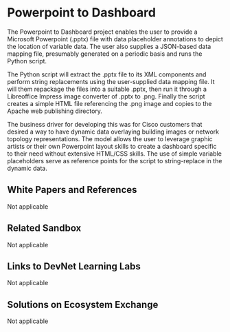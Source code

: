 Powerpoint to Dashboard
=====================================

The Powerpoint to Dashboard project enables the user to provide a Microsoft Powerpoint (.pptx) file with data placeholder annotations to depict the location of variable data. The user also supplies a JSON-based data mapping file, presumably generated on a periodic basis and runs the Python script.

The Python script will extract the .pptx file to its XML components and perform string replacements using the user-supplied data mapping file. It will them repackage the files into a suitable .pptx, then run it through a Libreoffice Impress image converter of .pptx to .png. Finally the script creates a simple HTML file referencing the .png image and copies to the Apache web publishing directory.

The business driver for developing this was for Cisco customers that desired a way to have dynamic data overlaying building images or network topology representations. The model allows the user to leverage graphic artists or their own Powerpoint layout skills to create a dashboard specific to their need without extensive HTML/CSS skills. The use of simple variable placeholders serve as reference points for the script to string-replace in the dynamic data.

## White Papers and References
Not applicable

## Related Sandbox
Not applicable

## Links to DevNet Learning Labs
Not applicable

## Solutions on Ecosystem Exchange
Not applicable
